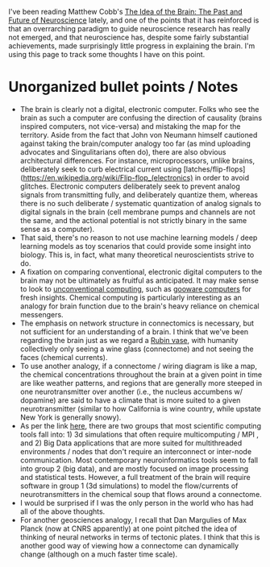 I've been reading Matthew Cobb's [The Idea of the Brain: The Past and Future of Neuroscience](https://smile.amazon.com/dp/B086Q1JXLM/) lately, and one of the points that it has reinforced is that an overrarching paradigm to guide neuroscience research has really not emerged, and that neuroscience has, despite some fairly substantial achievements, made surprisingly little progress in explaining the brain.  I'm using this page to track some thoughts I have on this point.

# Unorganized bullet points / Notes

 * The brain is clearly not a digital, electronic computer.  Folks who see the brain as such a computer are confusing the direction of causality (brains inspired computers, not vice-versa) and mistaking the map for the territory.  Aside from the fact that John von Neumann himself cautioned against taking the brain/computer analogy too far (as mind uploading advocates and Singulitarians often do), there are also obvious architectural differences.  For instance, microprocessors, unlike brains, deliberately seek to curb electrical current using [latches/flip-flops](https://en.wikipedia.org/wiki/Flip-flop_(electronics) in order to avoid glitches.  Electronic computers deliberately seek to prevent analog signals from transmitting fully, and deliberately quantize them, whereas there is no such deliberate / systematic quantization of analog signals to digital signals in the brain (cell membrane pumps and channels are not the same, and the actional potential is not strictly binary in the same sense as a computer).
 * That said, there's no reason to not use machine learning models / deep learning models as toy scenarios that could provide some insight into biology.  This is, in fact, what many theoretical neuroscientists strive to do.
 * A fixation on comparing conventional, electronic digital computers to the brain may not be ultimately as fruitful as anticipated.  It may make sense to look to [unconventional computing](https://en.wikipedia.org/wiki/Unconventional_computing), such as [gooware computers](https://en.wikipedia.org/wiki/Chemical_computer) for fresh insights.  Chemical computing is particularly interesting as an analogy for brain function due to the brain's heavy reliance on chemical messengers.
 * The emphasis on network structure in connectomics is necessary, but not sufficient for an understanding of a brain.  I think that we've been regarding the brain just as we regard a [Rubin vase](https://en.wikipedia.org/wiki/Rubin_vase), with humanity collectively only seeing a wine glass (connectome) and not seeing the faces (chemical currents).
 * To use another analogy, if a connectome / wiring diagram is like a map, the chemical concentrations throughout the brain at a given point in time are like weather patterns, and regions that are generally more steeped in one neurotransmitter over another (i.e., the nucleus accumbens w/ dopamine) are said to have a climate that is more suited to a given neurotransmitter (similar to how California is wine country, while upstate New York is generally snowy).
 * As per the link [here](https://news.ycombinator.com/item?id=9337052), there are two groups that most scientific computing tools fall into: 1) 3d simulations that often require multicomputing / MPI , and 2) Big Data applications that are more suited for multithreaded environments / nodes that don't require an interconnect or inter-node communication.  Most contemporary neuroinformatics tools seem to fall into group 2 (big data), and are mostly focused on image processing and statistical tests.  However, a full treatment of the brain will require software in group 1 (3d simulations) to model the flow/currents of neurotransmitters in the chemical soup that flows around a connectome.
 * I would be surprised if I was the only person in the world who has had all of the above thoughts.
 * For another geosciences analogy, I recall that Dan Margulies of Max Planck (now at CNRS apparently) at one point pitched the idea of thinking of neural networks in terms of tectonic plates.  I think that this is another good way of viewing how a connectome can dynamically change (although on a much faster time scale).
